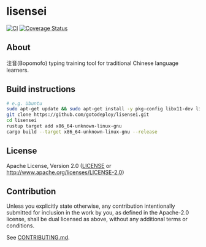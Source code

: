# lisensei

[![CI](https://github.com/gotodeploy/lisensei/workflows/CI/badge.svg)](https://github.com/gotodeploy/lisensei/actions)
[![Coverage Status](https://coveralls.io/repos/github/gotodeploy/lisensei/badge.svg?branch=main)](https://coveralls.io/github/gotodeploy/lisensei?branch=main)

## About

注音(Bopomofo) typing training tool for traditional Chinese language learners.

## Build instructions

```sh
# e.g. Ubuntu
sudo apt-get update && sudo apt-get install -y pkg-config libx11-dev libxi-dev libgl1-mesa-dev libasound2-dev sqlite3
git clone https://github.com/gotodeploy/lisensei.git
cd lisensei
rustup target add x86_64-unknown-linux-gnu
cargo build --target x86_64-unknown-linux-gnu --release
```

## License

 Apache License, Version 2.0
   ([LICENSE](LICENSE) or http://www.apache.org/licenses/LICENSE-2.0)
 

## Contribution

Unless you explicitly state otherwise, any contribution intentionally submitted
for inclusion in the work by you, as defined in the Apache-2.0 license, shall be
dual licensed as above, without any additional terms or conditions.

See [CONTRIBUTING.md](CONTRIBUTING.md).
